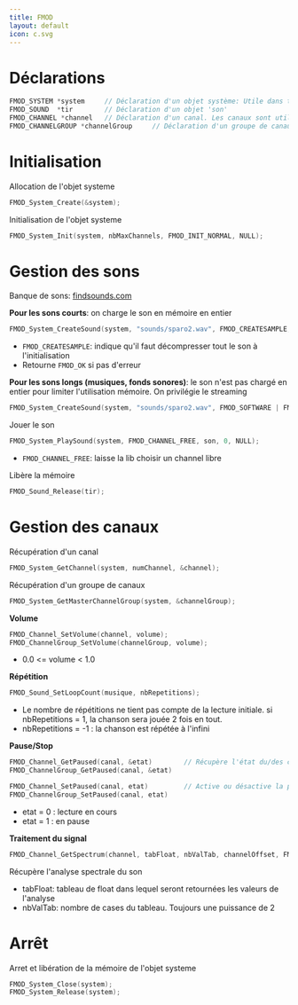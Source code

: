 ```yaml
---
title: FMOD
layout: default
icon: c.svg
---
```

# Déclarations
```c
FMOD_SYSTEM *system     // Déclaration d'un objet système: Utile dans tout le programme pour paramétrer la lib
FMOD_SOUND  *tir        // Déclaration d'un objet 'son'
FMOD_CHANNEL *channel   // Déclaration d'un canal. Les canaux sont utilisés pour gérer le son (volume, pause, repétition, etc.)
FMOD_CHANNELGROUP *channelGroup     // Déclaration d'un groupe de canaux. Permet de manipuler simultanément plusieurs canaux.
```

# Initialisation
Allocation de l'objet systeme
```c
FMOD_System_Create(&system);
```
Initialisation de l'objet systeme
```c
FMOD_System_Init(system, nbMaxChannels, FMOD_INIT_NORMAL, NULL);
```

# Gestion des sons
Banque de sons: [findsounds.com](http://www.findsounds.com/)

**Pour les sons courts**: on charge le son en mémoire en entier
```c
FMOD_System_CreateSound(system, "sounds/sparo2.wav", FMOD_CREATESAMPLE, NULL, &son);
```
* `FMOD_CREATESAMPLE`: indique qu'il faut décompresser tout le son à l'initialisation
* Retourne `FMOD_OK` si pas d'erreur

**Pour les sons longs (musiques, fonds sonores)**: le son n'est pas chargé en entier pour limiter l'utilisation mémoire. On privilégie le streaming
```c
FMOD_System_CreateSound(system, "sounds/sparo2.wav", FMOD_SOFTWARE | FMOD_2D | FMOD_CREATESTREAM, NULL, &musique);
```

Jouer le son
```c
FMOD_System_PlaySound(system, FMOD_CHANNEL_FREE, son, 0, NULL);
```
* `FMOD_CHANNEL_FREE`: laisse la lib choisir un channel libre

Libère la mémoire
```c
FMOD_Sound_Release(tir);
```

# Gestion des canaux
Récupération d'un canal
```c
FMOD_System_GetChannel(system, numChannel, &channel);
```

Récupération d'un groupe de canaux
```c
FMOD_System_GetMasterChannelGroup(system, &channelGroup);
```

**Volume**
```c
FMOD_Channel_SetVolume(channel, volume);
FMOD_ChannelGroup_SetVolume(channelGroup, volume);
```
* 0.0 <= volume < 1.0

**Répétition**
```c
FMOD_Sound_SetLoopCount(musique, nbRepetitions);
```
* Le nombre de répétitions ne tient pas compte de la lecture initiale. si nbRepetitions = 1, la chanson sera jouée 2 fois en tout.
* nbRepetitions = -1 : la chanson est répétée à l'infini

**Pause/Stop**
```c
FMOD_Channel_GetPaused(canal, &etat)        // Récupère l'état du/des canal
FMOD_ChannelGroup_GetPaused(canal, &etat)

FMOD_Channel_SetPaused(canal, etat)         // Active ou désactive la pause
FMOD_ChannelGroup_SetPaused(canal, etat)
```
* etat = 0 : lecture en cours
* etat = 1 : en pause

**Traitement du signal**
```c
FMOD_Channel_GetSpectrum(channel, tabFloat, nbValTab, channelOffset, FMOD_DSP_FFT_WINDOW_RECT);
```

Récupère l'analyse spectrale du son
* tabFloat: tableau de float dans lequel seront retournées les valeurs de l'analyse
* nbValTab: nombre de cases du tableau. Toujours une puissance de 2


# Arrêt
Arret et libération de la mémoire de l'objet systeme
```c
FMOD_System_Close(system);
FMOD_System_Release(system);
```
